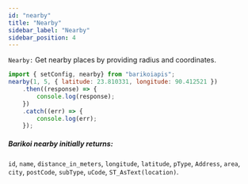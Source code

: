 ```yaml
---
id: "nearby"
title: "Nearby"
sidebar_label: "Nearby"
sidebar_position: 4
---
```


<head>
  <title>Barikoi Documentation</title>
</head>

```Nearby:``` Get nearby places by providing radius and coordinates.

```js
import { setConfig, nearby} from "barikoiapis";
nearby(1, 5, { latitude: 23.810331, longitude: 90.412521 })
    .then((response) => {
        console.log(response);
    })
    .catch((err) => {
        console.log(err);
    });
```

<h5>Barikoi nearby initially returns:</h5> 

 ```id```, ```name```, ```distance_in_meters```, ```longitude```, ```latitude```, ```pType```, ```Address```, ```area```, ```city```, ```postCode```, ```subType```, ```uCode```, ```ST_AsText(location)```.